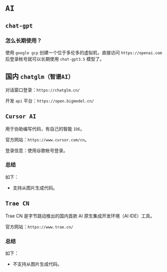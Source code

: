 # `AI`



## `chat-gpt`

### 怎么长期使用？

使用 `google gcp` 创建一个位于多伦多的虚拟机，直接访问 `https://openai.com` 后登录帐号就可以长期使用 `chat-gpt3.5` 模型了。



## 国内 `chatglm（智谱AI）`

对话窗口登录：`https://chatglm.cn/`

开发 `api` 平台：`https://open.bigmodel.cn/`



## `Cursor AI`

用于协助编写代码，有自己的智能 `IDE`。

官方网站：`https://www.cursor.com/cn`。

登录信息：使用谷歌帐号登录。



### 总结

如下：

- 支持从图片生成代码。



## `Trae CN`

Trae CN 是字节跳动推出的国内首款 AI 原生集成开发环境（AI IDE）工具。

官方网站：`https://www.trae.cn/`



### 总结

如下：

- 不支持从图片生成代码。

